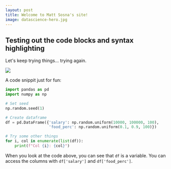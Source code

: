```yaml
---
layout: post
title: Welcome to Matt Sosna's site!
image: datascience-hero.jpg
---
```


## Testing out the code blocks and syntax highlighting
Let's keep trying things... trying again.

![](https://raw.githubusercontent.com/mgsosna/mgsosna.github.io/master/images/config.png)

A code snippit just for fun:

```python
import pandas as pd
import numpy as np

# Set seed
np.random.seed(1)

# Create dataframe
df = pd.DataFrame({'salary': np.random.uniform(10000, 100000, 100),
                   'food_perc': np.random.uniform(0.1, 0.9, 100)})

# Try some other things
for i, col in enumerate(list(df)):
    print(f"Col {i}: {col}")
```

When you look at the code above, you can see that `df` is a variable. You can access the columns with `df['salary']` and `df['food_perc']`.
